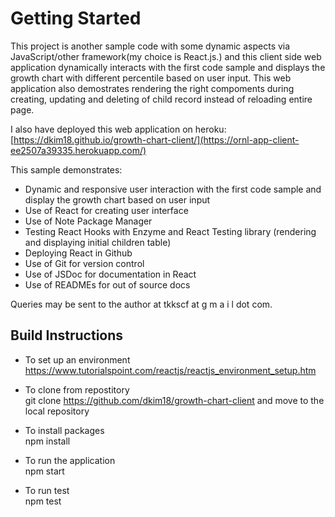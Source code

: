 # Getting Started

This project is another sample code with some dynamic aspects via JavaScript/other framework(my choice is React.js.) and this client side web application dynamically interacts with the first code sample and displays the growth chart with different percentile based on user input. This web application also demostrates rendering the right compoments during creating, updating and deleting of child record instead of reloading entire page.


I also have deployed this web application on heroku:<br>
<a href="[https://dkim18.github.io/growth-chart-client/](https://ornl-app-client-ee2507a39335.herokuapp.com/)">[https://dkim18.github.io/growth-chart-client/](https://ornl-app-client-ee2507a39335.herokuapp.com/)</a>


This sample demonstrates:
* Dynamic and responsive user interaction with the first code sample and display the growth chart based on user input
* Use of React for creating user interface
* Use of Note Package Manager
* Testing React Hooks with Enzyme and React Testing library (rendering and displaying initial children table)
* Deploying React in Github
* Use of Git for version control
* Use of JSDoc for documentation in React
* Use of READMEs for out of source docs


Queries may be sent to the author at tkkscf at g m a i l dot com.

## Build Instructions

* To set up an environment
<a href="https://www.tutorialspoint.com/reactjs/reactjs_environment_setup.htm">https://www.tutorialspoint.com/reactjs/reactjs_environment_setup.htm</a>


* To clone from repostitory<br>
git clone https://github.com/dkim18/growth-chart-client
and move to the local repository

* To install packages<br>
npm install


* To run the application<br>
npm start

* To run test<br>
npm test




